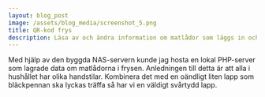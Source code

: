 ```yaml
---
layout: blog_post
image: /assets/blog_media/screenshot_5.png
title: QR-kod frys
description: Läsa av och ändra information om matlådor som läggs in och tas ut ur frysen.
---
```

Med hjälp av den byggda NAS-servern kunde jag hosta en lokal PHP-server som lagrade data om matlådorna i frysen.  Anledningen till detta är att alla i hushållet har olika handstilar. Kombinera det med en oändligt liten lapp som bläckpennan ska lyckas träffa så har vi en väldigt svårtydd lapp.